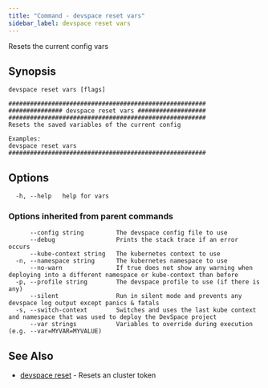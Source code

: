 ```yaml
---
title: "Command - devspace reset vars"
sidebar_label: devspace reset vars
---
```



Resets the current config vars

## Synopsis


```
devspace reset vars [flags]
```

```
#######################################################
############### devspace reset vars ###################
#######################################################
Resets the saved variables of the current config

Examples:
devspace reset vars
#######################################################
```
## Options

```
  -h, --help   help for vars
```

### Options inherited from parent commands

```
      --config string         The devspace config file to use
      --debug                 Prints the stack trace if an error occurs
      --kube-context string   The kubernetes context to use
  -n, --namespace string      The kubernetes namespace to use
      --no-warn               If true does not show any warning when deploying into a different namespace or kube-context than before
  -p, --profile string        The devspace profile to use (if there is any)
      --silent                Run in silent mode and prevents any devspace log output except panics & fatals
  -s, --switch-context        Switches and uses the last kube context and namespace that was used to deploy the DevSpace project
      --var strings           Variables to override during execution (e.g. --var=MYVAR=MYVALUE)
```

## See Also

* [devspace reset](devspace_reset.md)	 - Resets an cluster token
